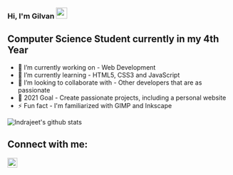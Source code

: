 ### Hi, I'm Gilvan <img src="https://media.giphy.com/media/hvRJCLFzcasrR4ia7z/giphy.gif" width="25px">

## Computer Science Student currently in my 4th Year
- 🔭 I’m currently working on - Web Development
- 🌱 I’m currently learning - HTML5, CSS3 and JavaScript
- 👯 I’m looking to collaborate with - Other developers that are as passionate
- 🥅 2021 Goal - Create passionate projects, including a personal website
- ⚡ Fun fact - I'm familiarized with GIMP and Inkscape

<!-- ❔❔❔❔ means username in below README.md -->
<!-- Also feel free to update second URL to any URL -->
![Indrajeet's github stats](https://github-readme-stats.vercel.app/api?username=gilvan-araujo&count_private=true&include_all_commits=true&theme=radical)

## Connect with me:
<!-- [<img align="left" alt="codeSTACKr.com" width="22px" src="https://raw.githubusercontent.com/iconic/open-iconic/master/svg/globe.svg" />][website] -->
[<img align="left" alt="codeSTACKr | LinkedIn" width="22px" src="https://cdn.jsdelivr.net/npm/simple-icons@v3/icons/linkedin.svg" />][linkedin]
<br />

<!-- Optional if you have blogs -->
<!-- ## Latest blog posts: -->
<!-- BLOG-POST-LIST:START -->
<!-- BLOG-POST-LIST:END -->

<!-- This section you create this variables that are used above -->
[website]: https://google.com
[linkedin]: https://www.linkedin.com/in/gilvan-araujo-jr/

<!--
**Gilvan-Araujo/gilvan-araujo** is a ✨ _special_ ✨ repository because its `README.md` (this file) appears on your GitHub profile.

Here are some ideas to get you started:

- 🔭 I’m currently working on ...
- 🌱 I’m currently learning ...
- 👯 I’m looking to collaborate on ...
- 🤔 I’m looking for help with ...
- 💬 Ask me about ...
- 📫 How to reach me: ...
- 😄 Pronouns: ...
- ⚡ Fun fact: ...
-->
